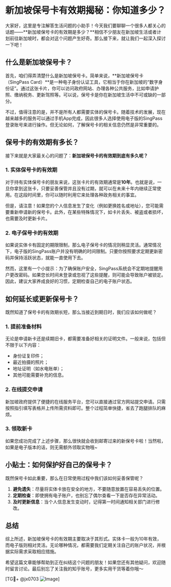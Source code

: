 # 新加坡保号卡有效期揭秘：你知道多少？

大家好，这里是专注解答生活问题的小助手！今天我们要聊聊一个很多人都关心的话题——**新加坡保号卡的有效期是多少？**相信不少朋友在新加坡生活或者计划前往新加坡时，都会对这个问题产生好奇。那么接下来，就让我们一起深入探讨一下吧！

## 什么是新加坡保号卡？

首先，咱们得弄清楚什么是新加坡保号卡。简单来说，**新加坡保号卡（SingPass Card）**是一种电子身份认证工具，它相当于你在新加坡的“数字身份证”。通过这张卡片，你可以访问政府网站、办理各种公共服务，比如申请护照、缴纳税务、更新驾照等。可以说，保号卡是你在新加坡生活中不可或缺的一部分。

不过，值得注意的是，并不是所有人都需要实体的保号卡。随着技术的发展，现在越来越多的服务可以通过手机App完成，因此很多人选择使用电子版的SingPass登录账号来进行操作。但无论如何，了解保号卡的相关信息仍然是非常重要的。

## 保号卡的有效期有多长？

接下来就是大家最关心的问题了：**新加坡保号卡的有效期到底有多久呢？**

### 1. 实体保号卡的有效期
对于持有实体保号卡的朋友来说，这张卡片的有效期通常是**10年**。也就是说，一旦你拿到这张卡，只要妥善保管并且没有过期，就可以在未来十年内继续正常使用。在这段时间里，你可以随时利用它来处理各种政务相关的事宜。

但是，请注意！如果您的个人信息发生了变化（例如更换姓名或地址），您可能需要重新申请新的保号卡。此外，在某些特殊情况下，如卡片丢失、被盗或者损坏，也需要及时更新卡片。

### 2. 电子保号卡的有效期
如果说实体卡有固定的期限限制，那么电子保号卡的情况则稍显灵活。通常情况下，电子版的SingPass账户并没有明确的时间限制。只要你按照要求定期更新密码并保持活跃状态，就能一直使用下去。

然而，这里有一个小提示：为了确保账户安全，SingPass系统会不定期地提醒用户更改密码。如果您长时间未登录或忽视了这些提醒，则可能会导致账户被锁定。因此，建议大家养成良好的习惯，定期检查自己的电子账户状态。

## 如何延长或更新保号卡？

既然知道了保号卡的有效期长短，那么当接近到期日时，我们应该如何做呢？

### 1. 提前准备材料
无论是申请新卡还是续期旧卡，都需要准备好相关的证明文件。一般来说，包括但不限于以下内容：
- 身份证复印件；
- 最近拍摄的照片；
- 地址证明（如水电账单）；
- 其他可能需要补充的信息。

### 2. 在线提交申请
新加坡政府提供了便捷的在线服务平台，您可以直接通过官方网站提交申请。只需按照指引填写表格并上传所需资料即可。整个过程简单快捷，省去了跑腿排队的麻烦。

### 3. 领取新卡
如果您成功完成了上述步骤，那么很快就会收到邮寄过来的新保号卡啦！当然啦，如果是电子版本的话，则无需额外领取实物哦~

## 小贴士：如何保护好自己的保号卡？

既然保号卡如此重要，那么在日常使用过程中我们该如何妥善保管呢？

1. **避免遗失**：尽量将实体卡放在安全的地方，不要随意放置在容易丢失的位置。
2. **定期检查**：即使拥有电子账户，也别忘了偶尔查看一下是否存在异常活动。
3. **及时更新信息**：当个人信息发生变动时，记得第一时间通知相关部门进行修改。

## 总结

综上所述，新加坡保号卡的有效期主要取决于其形式。实体卡一般为10年有效，而电子版则相对灵活。无论哪种情况，都需要我们定期关注自己的账户状况，并根据实际需求采取相应措施。

希望这篇文章能够帮助到正在纠结这个问题的朋友！如果您还有其他疑问，欢迎随时留言讨论。最后别忘了关注我的知乎账号，更多实用干货等着你哦～

[TG💪+ @jx0703 ![Image](https://github.com/user-attachments/assets/dbca1d08-cadb-493c-b0ec-ad6f7a83f270)]
